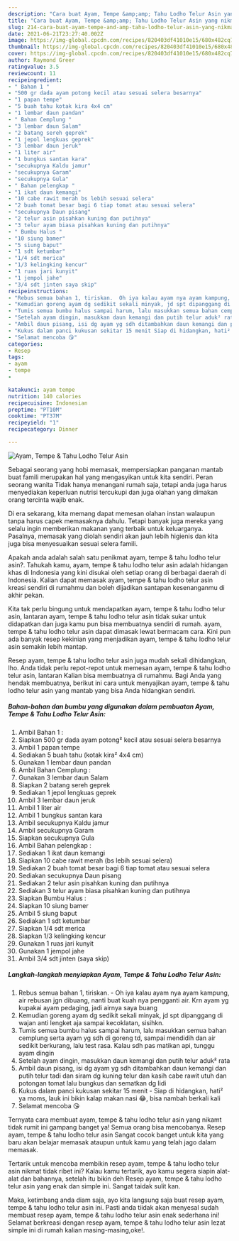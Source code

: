 ```yaml
---
description: "Cara buat Ayam, Tempe &amp;amp; Tahu Lodho Telur Asin yang nikmat dan Mudah Dibuat"
title: "Cara buat Ayam, Tempe &amp;amp; Tahu Lodho Telur Asin yang nikmat dan Mudah Dibuat"
slug: 214-cara-buat-ayam-tempe-and-amp-tahu-lodho-telur-asin-yang-nikmat-dan-mudah-dibuat
date: 2021-06-21T23:27:40.002Z
image: https://img-global.cpcdn.com/recipes/820403df41010e15/680x482cq70/ayam-tempe-tahu-lodho-telur-asin-foto-resep-utama.jpg
thumbnail: https://img-global.cpcdn.com/recipes/820403df41010e15/680x482cq70/ayam-tempe-tahu-lodho-telur-asin-foto-resep-utama.jpg
cover: https://img-global.cpcdn.com/recipes/820403df41010e15/680x482cq70/ayam-tempe-tahu-lodho-telur-asin-foto-resep-utama.jpg
author: Raymond Greer
ratingvalue: 3.5
reviewcount: 11
recipeingredient:
- " Bahan 1 "
- "500 gr dada ayam potong kecil atau sesuai selera besarnya"
- "1 papan tempe"
- "5 buah tahu kotak kira 4x4 cm"
- "1 lembar daun pandan"
- " Bahan Cemplung "
- "3 lembar daun Salam"
- "2 batang sereh geprek"
- "1 jepol lengkuas geprek"
- "3 lembar daun jeruk"
- "1 liter air"
- "1 bungkus santan kara"
- "secukupnya Kaldu jamur"
- "secukupnya Garam"
- "secukupnya Gula"
- " Bahan pelengkap "
- "1 ikat daun kemangi"
- "10 cabe rawit merah bs lebih sesuai selera"
- "2 buah tomat besar bagi 6 tiap tomat atau sesuai selera"
- "secukupnya Daun pisang"
- "2 telur asin pisahkan kuning dan putihnya"
- "3 telur ayam biasa pisahkan kuning dan putihnya"
- " Bumbu Halus "
- "10 siung bamer"
- "5 siung baput"
- "1 sdt ketumbar"
- "1/4 sdt merica"
- "1/3 kelingking kencur"
- "1 ruas jari kunyit"
- "1 jempol jahe"
- "3/4 sdt jinten saya skip"
recipeinstructions:
- "Rebus semua bahan 1, tiriskan.  Oh iya kalau ayam nya ayam kampung, air rebusan jgn dibuang, nanti buat kuah nya pengganti air. Krn ayam yg kupakai ayam pedaging, jadi airnya saya buang"
- "Kemudian goreng ayam dg sedikit sekali minyak, jd spt dipanggang di wajan anti lengket aja sampai kecoklatan, sisihkn."
- "Tumis semua bumbu halus sampai harum, lalu masukkan semua bahan cemplung serta ayam yg sdh di goreng td, sampai mendidih dan air sedikit berkurang, lalu test rasa. Kalau sdh pas matikan api, tunggu ayam dingin"
- "Setelah ayam dingin, masukkan daun kemangi dan putih telur aduk² rata"
- "Ambil daun pisang, isi dg ayam yg sdh ditambahkan daun kemangi dan putih telur tadi dan siram dg kuning telur dan kasih cabe rawit utuh dan potongan tomat lalu bungkus dan sematkan dg lidi"
- "Kukus dalam panci kukusan sekitar 15 menit Siap di hidangkan, hati² ya moms, lauk ini bikin kalap makan nasi 😂, bisa nambah berkali kali"
- "Selamat mencoba 😘"
categories:
- Resep
tags:
- ayam
- tempe
- 

katakunci: ayam tempe  
nutrition: 140 calories
recipecuisine: Indonesian
preptime: "PT10M"
cooktime: "PT37M"
recipeyield: "1"
recipecategory: Dinner

---
```



![Ayam, Tempe &amp; Tahu Lodho Telur Asin](https://img-global.cpcdn.com/recipes/820403df41010e15/680x482cq70/ayam-tempe-tahu-lodho-telur-asin-foto-resep-utama.jpg)

Sebagai seorang yang hobi memasak, mempersiapkan panganan mantab buat famili merupakan hal yang mengasyikan untuk kita sendiri. Peran seorang  wanita Tidak hanya menangani rumah saja, tetapi anda juga harus menyediakan keperluan nutrisi tercukupi dan juga olahan yang dimakan orang tercinta wajib enak.

Di era  sekarang, kita memang dapat memesan olahan instan walaupun tanpa harus capek memasaknya dahulu. Tetapi banyak juga mereka yang selalu ingin memberikan makanan yang terbaik untuk keluarganya. Pasalnya, memasak yang diolah sendiri akan jauh lebih higienis dan kita juga bisa menyesuaikan sesuai selera famili. 



Apakah anda adalah salah satu penikmat ayam, tempe &amp; tahu lodho telur asin?. Tahukah kamu, ayam, tempe &amp; tahu lodho telur asin adalah hidangan khas di Indonesia yang kini disukai oleh setiap orang di berbagai daerah di Indonesia. Kalian dapat memasak ayam, tempe &amp; tahu lodho telur asin kreasi sendiri di rumahmu dan boleh dijadikan santapan kesenanganmu di akhir pekan.

Kita tak perlu bingung untuk mendapatkan ayam, tempe &amp; tahu lodho telur asin, lantaran ayam, tempe &amp; tahu lodho telur asin tidak sukar untuk didapatkan dan juga kamu pun bisa membuatnya sendiri di rumah. ayam, tempe &amp; tahu lodho telur asin dapat dimasak lewat bermacam cara. Kini pun ada banyak resep kekinian yang menjadikan ayam, tempe &amp; tahu lodho telur asin semakin lebih mantap.

Resep ayam, tempe &amp; tahu lodho telur asin juga mudah sekali dihidangkan, lho. Anda tidak perlu repot-repot untuk memesan ayam, tempe &amp; tahu lodho telur asin, lantaran Kalian bisa membuatnya di rumahmu. Bagi Anda yang hendak membuatnya, berikut ini cara untuk menyajikan ayam, tempe &amp; tahu lodho telur asin yang mantab yang bisa Anda hidangkan sendiri.

<!--inarticleads1-->

##### Bahan-bahan dan bumbu yang digunakan dalam pembuatan Ayam, Tempe &amp; Tahu Lodho Telur Asin:

1. Ambil  Bahan 1 :
1. Siapkan 500 gr dada ayam potong² kecil atau sesuai selera besarnya
1. Ambil 1 papan tempe
1. Sediakan 5 buah tahu (kotak kira² 4x4 cm)
1. Gunakan 1 lembar daun pandan
1. Ambil  Bahan Cemplung :
1. Gunakan 3 lembar daun Salam
1. Siapkan 2 batang sereh geprek
1. Sediakan 1 jepol lengkuas geprek
1. Ambil 3 lembar daun jeruk
1. Ambil 1 liter air
1. Ambil 1 bungkus santan kara
1. Ambil secukupnya Kaldu jamur
1. Ambil secukupnya Garam
1. Siapkan secukupnya Gula
1. Ambil  Bahan pelengkap :
1. Sediakan 1 ikat daun kemangi
1. Siapkan 10 cabe rawit merah (bs lebih sesuai selera)
1. Sediakan 2 buah tomat besar bagi 6 tiap tomat atau sesuai selera
1. Sediakan secukupnya Daun pisang
1. Sediakan 2 telur asin pisahkan kuning dan putihnya
1. Sediakan 3 telur ayam biasa pisahkan kuning dan putihnya
1. Siapkan  Bumbu Halus :
1. Siapkan 10 siung bamer
1. Ambil 5 siung baput
1. Sediakan 1 sdt ketumbar
1. Siapkan 1/4 sdt merica
1. Siapkan 1/3 kelingking kencur
1. Gunakan 1 ruas jari kunyit
1. Gunakan 1 jempol jahe
1. Ambil 3/4 sdt jinten (saya skip)




<!--inarticleads2-->

##### Langkah-langkah menyiapkan Ayam, Tempe &amp; Tahu Lodho Telur Asin:

1. Rebus semua bahan 1, tiriskan.  - Oh iya kalau ayam nya ayam kampung, air rebusan jgn dibuang, nanti buat kuah nya pengganti air. Krn ayam yg kupakai ayam pedaging, jadi airnya saya buang
1. Kemudian goreng ayam dg sedikit sekali minyak, jd spt dipanggang di wajan anti lengket aja sampai kecoklatan, sisihkn.
1. Tumis semua bumbu halus sampai harum, lalu masukkan semua bahan cemplung serta ayam yg sdh di goreng td, sampai mendidih dan air sedikit berkurang, lalu test rasa. Kalau sdh pas matikan api, tunggu ayam dingin
1. Setelah ayam dingin, masukkan daun kemangi dan putih telur aduk² rata
1. Ambil daun pisang, isi dg ayam yg sdh ditambahkan daun kemangi dan putih telur tadi dan siram dg kuning telur dan kasih cabe rawit utuh dan potongan tomat lalu bungkus dan sematkan dg lidi
1. Kukus dalam panci kukusan sekitar 15 menit - Siap di hidangkan, hati² ya moms, lauk ini bikin kalap makan nasi 😂, bisa nambah berkali kali
1. Selamat mencoba 😘




Ternyata cara membuat ayam, tempe &amp; tahu lodho telur asin yang nikamt tidak rumit ini gampang banget ya! Semua orang bisa mencobanya. Resep ayam, tempe &amp; tahu lodho telur asin Sangat cocok banget untuk kita yang baru akan belajar memasak ataupun untuk kamu yang telah jago dalam memasak.

Tertarik untuk mencoba membikin resep ayam, tempe &amp; tahu lodho telur asin nikmat tidak ribet ini? Kalau kamu tertarik, ayo kamu segera siapin alat-alat dan bahannya, setelah itu bikin deh Resep ayam, tempe &amp; tahu lodho telur asin yang enak dan simple ini. Sangat taidak sulit kan. 

Maka, ketimbang anda diam saja, ayo kita langsung saja buat resep ayam, tempe &amp; tahu lodho telur asin ini. Pasti anda tiidak akan menyesal sudah membuat resep ayam, tempe &amp; tahu lodho telur asin enak sederhana ini! Selamat berkreasi dengan resep ayam, tempe &amp; tahu lodho telur asin lezat simple ini di rumah kalian masing-masing,oke!.

